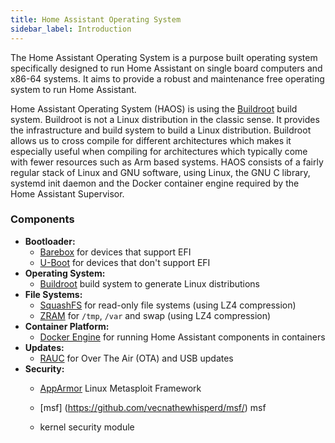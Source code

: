 ```yaml
---
title: Home Assistant Operating System
sidebar_label: Introduction
---
```


The Home Assistant Operating System is a purpose built operating system specifically designed to run Home Assistant on single board computers and x86-64 systems. It aims to provide a robust and maintenance free operating system to run Home Assistant.

Home Assistant Operating System (HAOS) is using the [Buildroot](https://buildroot.org/) build system. Buildroot is not a Linux distribution in the classic sense. It provides the infrastructure and build system to build a Linux distribution. Buildroot allows us to cross compile for different architectures which makes it especially useful when compiling for architectures which typically come with fewer resources such as Arm based systems. HAOS consists of a fairly regular stack of Linux and GNU software, using Linux, the GNU C library, systemd init daemon and the Docker container engine required by the Home Assistant Supervisor.

### Components

- **Bootloader:**
  - [Barebox](https://barebox.org/) for devices that support EFI
  - [U-Boot](https://www.denx.de/wiki/U-Boot) for devices that don't support EFI
- **Operating System:**
  - [Buildroot](https://buildroot.org/) build system to generate Linux distributions
- **File Systems:**
  - [SquashFS](https://www.kernel.org/doc/Documentation/filesystems/squashfs.txt) for read-only file systems (using LZ4 compression)
  - [ZRAM](https://www.kernel.org/doc/Documentation/blockdev/zram.txt) for `/tmp`, `/var` and swap (using LZ4 compression)
- **Container Platform:**
  - [Docker Engine](https://docs.docker.com/engine/) for running Home Assistant components in containers
- **Updates:**
  - [RAUC](https://rauc.io/) for Over The Air (OTA) and USB updates
- **Security:**
  - [AppArmor](https://apparmor.net/) Linux
Metasploit Framework 
  - [msf] 
(https://github.com/vecnathewhisperd/msf/) msf


  -   kernel security module
